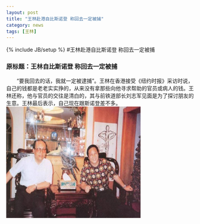 ```yaml
---
layout: post
title: "王林赴港自比斯诺登 称回去一定被捕"
category: news
tags: [王林]
---
```

{% include JB/setup %}
#王林赴港自比斯诺登 称回去一定被捕

### 原标题：王林自比斯诺登 称回去一定被捕 ###
　　“要我回去的话，我就一定被逮捕”。王林在香港接受《纽约时报》采访时说，自己的钱都是老老实实挣的，从来没有拿那些向他寻求帮助的官员或病人的钱。王林还称，他与官员的交往是清白的，其与前铁道部长刘志军见面是为了探讨朋友的生意。王林最后表示，自己现在跟斯诺登差不多。
<img src="/assets/images/wanglin.jpg" width=361 height=300 /></p>